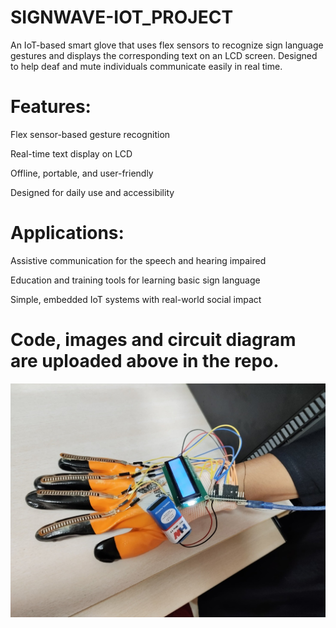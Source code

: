 # SIGNWAVE-IOT_PROJECT
An IoT-based smart glove that uses flex sensors to recognize sign language gestures and displays the corresponding text on an LCD screen. Designed to help deaf and mute individuals communicate easily in real time.

# Features:

Flex sensor-based gesture recognition

Real-time text display on LCD

Offline, portable, and user-friendly

Designed for daily use and accessibility
 
# Applications:

Assistive communication for the speech and hearing impaired

Education and training tools for learning basic sign language

Simple, embedded IoT systems with real-world social impact


# Code, images and circuit diagram are uploaded above in the repo.

![Screenshot](images/sw.jpg)
